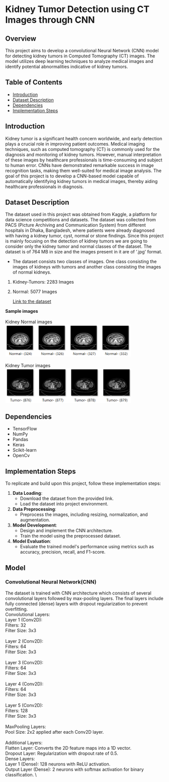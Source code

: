 ﻿# Kidney Tumor Detection using CT Images through CNN

## Overview
This project aims to develop a convolutional Neural Network (CNN) model for detecting kidney tumors in Computed Tomography (CT) images. The model utilizes deep learning techniques to analyze medical images and identify potential abnormalities indicative of kidney tumors.

## Table of Contents
+ [Introduction](https://github.com/KLE-tech-students/Kidney-Tumor-Detection-using-CT-Images-through-CNN?tab=readme-ov-file#introduction)
+ [Dataset Description](https://github.com/KLE-tech-students/Kidney-Tumor-Detection-using-CT-Images-through-CNN?tab=readme-ov-file#dependencies)
+ [Dependencies](https://github.com/KLE-tech-students/Kidney-Tumor-Detection-using-CT-Images-through-CNN?tab=readme-ov-file#dependencies)
+ [Implementation Steps](https://github.com/KLE-tech-students/Kidney-Tumor-Detection-using-CT-Images-through-CNN?tab=readme-ov-file#implementation-steps)




## Introduction
Kidney tumor is a significant health concern worldwide, and early detection plays a crucial role in improving patient outcomes. Medical imaging techniques, such as computed tomography (CT) is commonly used for the diagnosis and monitoring of kidney tumors. However, manual interpretation of these images by healthcare professionals is time-consuming and subject to human error. CNNs have demonstrated remarkable success in image recognition tasks, making them well-suited for medical image analysis. The goal of this project is to develop a CNN-based model capable of automatically identifying kidney tumors in medical images, thereby aiding healthcare professionals in diagnosis.

## Dataset Description
The dataset used in this project was obtained from Kaggle, a platform for data science competitions and datasets.
The dataset was collected from PACS (Picture Archiving and Communication System) from different hospitals in Dhaka, Bangladesh, where patients were already diagnosed with having a kidney tumor, cyst, normal or stone findings. Since this project is mainly focusing on the detection of kidney tumors we are going to consider only the kidney tumor and normal classes of the dataset. The dataset is of 764 MB in size and the images present in it are of '.jpg' format.
- The dataset consists two classes of images. One class consisting the images of kidneys with tumors and another class consisting the images of normal kidneys.
1. Kidney-Tumors: 2283 Images

2. Normal: 5077 Images

   [Link to the dataset](https://www.kaggle.com/datasets/nazmul0087/ct-kidney-dataset-normal-cyst-tumor-and-stone)

**Sample images**
</br></br>
Kidney Normal images
</br><img src="/Images/Picture1.png" alt="Logo" width="400"/>
</br></br>
Kidney Tumor images
</br><img src="/Images/Picture2.png" alt="Logo" width="400"/>




## Dependencies
+ TensorFlow
+ NumPy
+ Pandas
+ Keras
+ Scikit-learn
+ OpenCv

## Implementation Steps
To replicate and build upon this project, follow these implementation steps:
1. **Data Loading**:
   - Download the dataset from the provided link.
   - Load the dataset into project environment.
2. **Data Preprocessing**:
   - Preprocess the images, including resizing, normalization, and augmentation.
3. **Model Development**:
   - Design and implement the CNN architecture.
   - Train the model using the preprocessed dataset.
4. **Model Evaluation**:
   - Evaluate the trained model's performance using metrics such as accuracy, precision, recall, and F1-score.

## Model
### Convolutional Neural Network(CNN)
The dataset is trained with CNN architecture which consists of several convolutional layers followed by max-pooling layers. The final layers include fully connected (dense) layers with dropout regularization to prevent overfitting. \
Convolutional Layers: \
Layer 1 (Conv2D): \
Filters: 32 \
Filter Size: 3x3 \
<br>
Layer 2 (Conv2D): \
Filters: 64 \
Filter Size: 3x3 \
<br>
Layer 3 (Conv2D): \
Filters: 64 \
Filter Size: 3x3 \
<br>
Layer 4 (Conv2D): \
Filters: 64 \
Filter Size: 3x3 \
<br>
Layer 5 (Conv2D): \
Filters: 128 \
Filter Size: 3x3 \
<br>
MaxPooling Layers: \
Pool Size: 2x2 applied after each Conv2D layer. \
<br>
Additional Layers: \
Flatten Layer: Converts the 2D feature maps into a 1D vector. \
Dropout Layer: Regularization with dropout rate of 0.5. \
Dense Layers: \
Layer 1 (Dense): 128 neurons with ReLU activation. \
Output Layer (Dense): 2 neurons with softmax activation for binary classification. \

